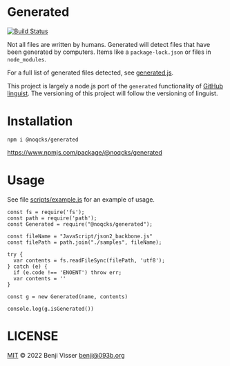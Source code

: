 # Generated

[![Build Status](https://travis-ci.org/noqcks/generated.svg?branch=master)](https://travis-ci.org/noqcks/generated)

Not all files are written by humans. Generated will detect files that have been
generated by computers. Items like a `package-lock.json` or files in `node_modules`.

For a full list of generated files detected, see [generated.js](lib/generated.js).

This project is largely a node.js port of the `generated` functionality of [GitHub linguist](https://github.com/github/linguist). The versioning of this project will follow the versioning of linguist.

# Installation 

```
npm i @noqcks/generated
```

https://www.npmjs.com/package/@noqcks/generated

# Usage

See file [scripts/example.js](scripts/example.js) for an example of usage.

```
const fs = require('fs');
const path = require('path');
const Generated = require("@noqcks/generated");

const fileName = "JavaScript/json2_backbone.js"
const filePath = path.join("./samples", fileName);

try {
  var contents = fs.readFileSync(filePath, 'utf8');
} catch (e) {
  if (e.code !== 'ENOENT') throw err;
  var contents = ''
}

const g = new Generated(name, contents)

console.log(g.isGenerated())
```

# LICENSE

[MIT](LICENSE) © 2022 Benji Visser <benji@093b.org>

